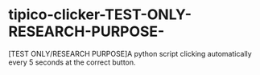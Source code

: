 # tipico-clicker-TEST-ONLY-RESEARCH-PURPOSE-
[TEST ONLY/RESEARCH PURPOSE]A python script clicking automatically every 5 seconds at the correct button. 
